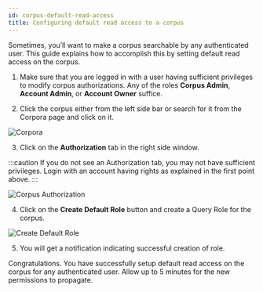 ```yaml
---
id: corpus-default-read-access
title: Configuring default read access to a corpus
---
```


Sometimes, you’ll want to make a corpus searchable by any authenticated user.
This guide explains how to accomplish this by setting default read access on the
corpus.

1. Make sure that you are logged in with a user having sufficient privileges to
   modify corpus authorizations. Any of the roles **Corpus Admin**,
   **Account Admin**, or **Account Owner** suffice.

2. Click the corpus either from the left side bar or search for it from the
   Corpora page and click on it.

  ![Corpora](/img/corpora.png)

3. Click on the **Authorization** tab in the right side window. 

  :::caution
  If you do not see an Authorization tab, you may not have sufficient
  privileges. Login with an account having rights as explained in the first
  point above.
  :::

  ![Corpus Authorization](/img/corpus_authorization.png)

4. Click on the **Create Default Role** button and create a Query Role for the
   corpus.

  ![Create Default Role](/img/create_default_corpus_role.png)

5. You will get a notification indicating successful creation of role. 

Congratulations. You have successfully setup default read access on the corpus
for any authenticated user. Allow up to 5 minutes for the new permissions to
propagate.
